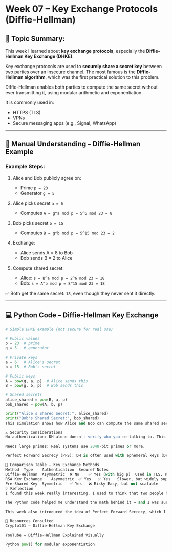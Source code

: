 # Week 07 – Key Exchange Protocols (Diffie-Hellman)

## 🔐 Topic Summary:
This week I learned about **key exchange protocols**, especially the **Diffie-Hellman Key Exchange (DHKE)**.

Key exchange protocols are used to **securely share a secret key** between two parties over an insecure channel. The most famous is the **Diffie-Hellman algorithm**, which was the first practical solution to this problem.

Diffie-Hellman enables both parties to compute the same secret without ever transmitting it, using modular arithmetic and exponentiation.

It is commonly used in:
- HTTPS (TLS)
- VPNs
- Secure messaging apps (e.g., Signal, WhatsApp)

---

## 🔄 Manual Understanding – Diffie-Hellman Example

### Example Steps:
1. Alice and Bob publicly agree on:
   - Prime `p = 23`
   - Generator `g = 5`

2. Alice picks secret `a = 6`  
   - Computes `A = g^a mod p = 5^6 mod 23 = 8`

3. Bob picks secret `b = 15`  
   - Computes `B = g^b mod p = 5^15 mod 23 = 2`

4. Exchange:
   - Alice sends A = 8 to Bob  
   - Bob sends B = 2 to Alice

5. Compute shared secret:
   - Alice: `s = B^a mod p = 2^6 mod 23 = 18`
   - Bob: `s = A^b mod p = 8^15 mod 23 = 18`

✅ Both get the same secret: `18`, even though they never sent it directly.

---

## 💻 Python Code – Diffie-Hellman Key Exchange

```python
# Simple DHKE example (not secure for real use)

# Public values
p = 23  # prime
g = 5   # generator

# Private keys
a = 6   # Alice's secret
b = 15  # Bob's secret

# Public keys
A = pow(g, a, p)  # Alice sends this
B = pow(g, b, p)  # Bob sends this

# Shared secrets
alice_shared = pow(B, a, p)
bob_shared = pow(A, b, p)

print("Alice's Shared Secret:", alice_shared)
print("Bob's Shared Secret:", bob_shared)
This simulation shows how Alice and Bob can compute the same shared secret independently.

⚠️ Security Considerations
No authentication: DH alone doesn't verify who you're talking to. This opens the door for Man-in-the-Middle (MITM) attacks.

Needs large primes: Real systems use 2048-bit primes or more.

Perfect Forward Secrecy (PFS): DH is often used with ephemeral keys (DHE) to support PFS.

🔁 Comparison Table – Key Exchange Methods
Method	Type	Authentication	Secure?	Notes
Diffie-Hellman	Asymmetric	❌ No	✅ Yes (with big p)	Used in TLS, needs PFS support
RSA Key Exchange	Asymmetric	✅ Yes	✅ Yes	Slower, but widely supported
Pre-Shared Key	Symmetric	✅ Yes	❌ Risky	Easy, but not scalable
💡 Reflection
I found this week really interesting. I used to think that two people had to send a password to share a key. But now I see how math allows two people to agree on a key without sharing it directly.

The Python code helped me understand the math behind it — and I was surprised how elegant the process is. It also helped me appreciate the importance of authentication, because DH alone doesn’t verify who’s on the other end.

This week also introduced the idea of Perfect Forward Secrecy, which I had heard about but didn’t fully understand before.

🔗 Resources Consulted
Crypto101 – Diffie-Hellman Key Exchange

YouTube – Diffie-Hellman Explained Visually

Python pow() for modular exponentiation
